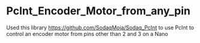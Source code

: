 # PcInt_Encoder_Motor_from_any_pin
Used this library https://github.com/SodaqMoja/Sodaq_PcInt to use PcInt to control an encoder motor from pins other than 2 and 3 on a Nano
